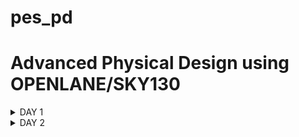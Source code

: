 # pes_pd

# Advanced Physical Design using OPENLANE/SKY130 




<details><summary> DAY 1 </summary>



# Introduction to QFN -48 Package, chip, pads, core, die and IPs

* A QFN( Quad Flat No leads )  - 48 package

* PADS (peripheral devices ) act as a connection with which we can send signals inside and outside the chip.

* Core is the functional block of circuitry, it is where all the digital logic of our chip is placed.

* Die is the entire silicon wafer which contains the chip.

* The core consists of SOC, SRAM, ADC, DAC, PLL, SPI blocks.

* The SRAM, ADC, DAC, PLL are called as foundary IPs. A foundary is a factory which manufactures chips. It is also an Intelectual Property.

* The RISC V SOC and SPI blocks are called the macros. Basic difference between the macros and foundary IPs are that macros are purely digital circuits while Foundary IPs need some kind of unique design.


 ![padsdiecore](https://github.com/dishak14/pes_asic_class/assets/92496153/4f456f72-af50-449b-96e2-6b93ee4e0874)


![foundrymacros](https://github.com/dishak14/pes_asic_class/assets/92496153/7f142761-9192-4760-a1e7-4c008299476a)




# Introduction to RISC V

* RISC V is an Instruction Set Architecture.

* It is language of the computer i.e. we can interact with the computer using RISC V.

* C program --> RISC V assembly level code --> HDL --> RTL --> runs on layout.


![riscvss](https://github.com/dishak14/pes_asic_class/assets/92496153/70fa2db2-d2c9-4005-814d-73156995f273)


# From software application to Hardware 

* Application software enters into a block called system software.

* System software consists of various blocks:
 
1. Operatin system : which deals with the input/output operations, handles memory.
2. Compiler : converts the high level language into assembly level instructions.
3. Assembler : converts the assembly level instruction to binary which is known as the machine level code.

* After all this our application software will be ready to run on a hardware.

![astohardware](https://github.com/dishak14/pes_asic_class/assets/92496153/58705226-b6f7-4046-9d3d-eec3df602e0a)


# Simplified RTL2GDS flow


![rtl2gds](https://github.com/dishak14/pes_asic_class/assets/92496153/f62e4831-34f5-442d-be3b-0c2b4cd61c00)

* Designing a digital ASIC requires :
  1. RTL IPs (in HDL)
  2. EDA Tools
  3. PDK (Process desgin kits) data

 * PDK acts as an interface between FABs (manufacturing plants) and the designers.

 * Synthesis is converting of the HDL design is converted to its corresponding gate lebel netlist (RTL).

 * Floor Planning : it involves determining the placement of various functional blocks and components within the chip's layout to meet specific design goals and constraints.

 * Power Planning : focuses on efficiently delivering power to all components and functional blocks on the integrated circuit.
 
 * Macro Floor Planning :  It focuses on the high-level placement of large functional blocks, also known as macros, within the chip's layout. These macros often represent major functional units or intellectual property (IP) blocks that are pre-designed and optimized for specific functions.

 * Placement : refers to the process of determining the physical locations of various components, such as logic gates, memory cells, or functional blocks, within the chip's layout. Proper placement is essential for optimizing chip performance, power consumption, and overall functionality. There are two types of placements :
   1. Global Placement : also known as initial placement or coarse placement, is the first stage of placement in IC physical design. It focuses on determining the approximate locations of major components and functional blocks on the chip's layout without worrying about the detailed positions of individual cells.
   2. Detailed Placement : also known as fine placement, follows global placement and focuses on refining the placement of individual cells or components within the chip's layout. It involves determining the precise coordinates and positions of each cell.
  
 *  Clock Tree Synthesis is used for delivering clock to all the sequential elements of the IC. We need to have minimum skew in the clock ( as 0 skew is impossible to obtain) and it is usually in a tree form ( H, X etc).

 * Routing : it involves determining the paths for electrical connections (wires or traces) between the various components, such as transistors, gates, and memory cells, to establish the desired functionality of the electronic circuit. Routing is a crucial aspect of chip and PCB design, as it impacts the circuit's performance, signal integrity, and manufacturability. There are two types of routing :
   1. Global routing : Global routing is the first step in the routing process and focuses on finding high-level routes for interconnections. It determines which layers of the chip or PCB will be used for routing and estimates the approximate paths for connections. It is basically just a routing guide.
   2. Detailed routing :  Detailed routing follows global routing and involves specifying the exact placement of wires or traces, including their widths, spacings, and via locations. It considers detailed physical constraints and ensures compliance with design rules.
  
* Sign off : refers to the final approval or verification stage of the design process before it is sent for manufacturing. It is a critical step to ensure that the design meets all specifications, design rules, and requirements. DRC checking and LVS (Layout VS Scheme) is used for physical verification. Static Timing Analysis (STA) is done for timing verification.


# Introduction to openLANE and strive chipsets

* OpenLANE is an open-source digital ASIC design flow and toolchain that aims to automate the process of designing and manufacturing custom silicon chips.

* There is family of SoC's called as strive which is and Open PDK,Open EDA,Open RTL.

![image](https://github.com/dishak14/pes_pd/assets/92496153/5ae681d6-db0e-4aa8-99f2-e610ad0c221d)

* The main goal of openLANE is to produce clean GDSII flow with no human intervention and without any Layout VS Schematic ( LVS), DRC or timing voilations.

* There are essentially two modes of operations :
  1. Autonomous : also called as the push button flow which means we press a button and after a while a netlist is generated.
  2. Interactive : we can run the commands/ steps one by one.
 
 * openLANE also has design space exploration which is basically used to find the best flow configuration.

# openLANE Directory structure in detail


![dirstruct](https://github.com/dishak14/pes_pd/assets/92496153/559ee677-429c-4b46-b021-9063dc7416e0)



# Design Preparation Step 

``` docker ```

``` ./flow.tcl -interactive ``` 

``` package require openlane 0.9 ```

we need to do these 3 steps everytime.

![openlane](https://github.com/dishak14/pes_pd/assets/92496153/faa9e0a4-ea82-41c9-ab7f-b98ad40fa15e)


``` less config.tcl ```  this is setting of picorv32a file 

![configtcl](https://github.com/dishak14/pes_pd/assets/92496153/b81d6b3f-384f-4b0c-a549-0946065b5384)

``` prep -design picorv32a ```

![prepdesign](https://github.com/dishak14/pes_pd/assets/92496153/a5bd2ac8-6149-4fbb-9858-f1d1669b2a3f)


# Review files after design prep and run synthesis 

* We have a new folder called runs in picrov32a, inside this run folder another folder with today's date is created.


![todaysdate](https://github.com/dishak14/pes_pd/assets/92496153/c17c3540-884b-4f99-9df3-f04600aaafaa)

* Contents inside each of the file in run folder:


![each](https://github.com/dishak14/pes_pd/assets/92496153/402da3e5-ad56-4d58-91d9-ed233c8da7ba)

* ```run_synthesis``` for running the synthesis which will take some time


* Calculating flop ratio after running the synthesis :

  
![ffratio](https://github.com/dishak14/pes_pd/assets/92496153/6a9eeefe-b9fa-455a-a2d5-429f58b00c7b)

</details>

<details><summary> DAY 2 </summary>

# Utilization factor and aspect ratio

* The first step in physical design flow is to define the width and the height of the die and core.

* To determine the dimensions of a chip we need to focus on the dimensions of the logic gate, which is directly depended on the dimentions of the standard cells.

* Put all the standard cells side by side and find the area.

* Utilization factor = area occupied by netlist / total area of core

* If the utilization factor = 1, then the core is completely occupied. Practically, we need 0.5/0.6 utilization factor.

* Aspect ratio = height/width.

* If aspect ratio = 1, it signifies the chip is a square. If it is anything other than 1, chip is a rectangle.


# Concept of pre placed cells 

* The second step in the physical design process is the placement of pre placed cells.

* If we have a big circuit with a lot of logic gates, we cut the circuit into parts and implement both of them separately by extending the I/O(input/output) pins.

* Thes separated circuit blocks are made into a black box which act as different IPs or modules. We can reuse these modules multiple times.

* These black boxes are placed before automated placing/ routing and hence are called pre placed cells.

* The remaining cells are placed onto the chip without touching the already placed pre placed cells.


# De-Coupling Capacitors

* The third step in the Physical design process is to surround the pre placed cells with decoupling capacitors.

* When the input/output of any logic gate needs to change from 0 to 1 it needs to completely charge the intermediate capacitor. The voltage needed to charge the capacitor is drawn from a supply voltage.

* When it changes from 1 to 0, we need to discharge the intermediate capacitor which should be handled by the ground line of the power supply.

* When the charge is draw from the power supply to the logic gate circuit it is impossible to have the same voltage from the starting(Vdd) to the end destination(Vdd') of the wire due to multiple resistance, inductance etc present in the physical wire

* So the switching of logic 0 to 1 cant exceed Vdd'. And if Vdd' goes below the logic 1 the output of the circuit will not be detected as logic 1.

* We can solve this by adding a de coupling capacitor, parallel with the circuit.

* The voltage is stored in the de-coupling capacitor and it supplies the voltage to the logic circuit.

* Whenever there is a switching process, the de coupling capacitor loses its charge to the circuit and whenever there is no switching process it spends time replinishing its own charge

* All the pre placed cells need to be surrounded by de coupling capacitor which takes care of the local communication between these individual modules.


# Power Planning 

* All the wires are a 16 bit bus. We cant put decoupling capacitors in between two large macros , this creates a problem of voltage drop when the distance between the power supply and the macro is large.

  
![image](https://github.com/dishak14/pes_pd/assets/92496153/451561ab-e76b-4b36-b2c4-5a0da6aad0f3)

* When we say that a particular bit in a 16 bit bus is logic 1, then the capacitor of that purticular bit is charged to Vdd and when we say its logic 0 , the capacitor is discharged to 0.
  
![image](https://github.com/dishak14/pes_pd/assets/92496153/49422a28-2022-45bc-a1bb-c1db7349cb35)

![image](https://github.com/dishak14/pes_pd/assets/92496153/392fe12e-ff5c-4070-a7d0-27bdedc03142)

* When this ground bump exceeds the noise margin, it becomes logic 1 which means we will get the wrong output.

  ![image](https://github.com/dishak14/pes_pd/assets/92496153/a816b54a-46d7-4237-a92a-ef70463e92dd)

* When the voltage droop falls below noise margin, it becomes a problem again.

* The solution to this problem is that we need to give multiple power supplies.

   ![image](https://github.com/dishak14/pes_pd/assets/92496153/efd8f7e7-e8a1-4784-b96b-67a8a4f141c7)

 * A power mesh is created.

   ![image](https://github.com/dishak14/pes_pd/assets/92496153/475d3d98-1116-49ae-ba24-7f13d7e242e9)


# LAB

``` /Desktop/work/tools/openlane_working_dir/openlane ```

``` docker```

``` ./flow.tcl -interactive ```

``` package require openlane 0.9 ```

```prep -design picorv32a ``` this creates a new runs file in ```Desktop/work/tools/openlane_working_dir/openlane/designs/picorv32a```

```run_synthesis ``` in openlane shell . This creates a new netlist in ```picorv32a/runs/synthesis```

```run_floorplan``` in openlane shell.

In ``` /Desktop/work/tools/openlane_working_dir/openlane/designs/picorv32a/runs/17-09_16-02/results/floorplan``` , run the following command : ``` magic -T /home/vsduser/Desktop/work/tools/openlane_working_dir/pdks/sky130A/libs.tech/magic/sky130A.tech lef read ../../tmp/merged.lef def read picorv32a.floorplan.def &```


![layout](https://github.com/dishak14/pes_pd/assets/92496153/3f83afb9-50e5-4137-92f8-281039b1a9fc)


```run_placement``` in openlane shell.

``` cd ../placement ``` in the terminal.

```magic -T /home/vsduser/Desktop/work/tools/openlane_working_dir/pdks/sky130A/libs.tech/magic/sky130A.tech lef read ../../tmp/merged.lef def read picorv32a.placement.def & ```


![placement](https://github.com/dishak14/pes_pd/assets/92496153/a542ee78-2771-4d5c-ba35-3535d865720a)


# Cell Design and characterization flow


*INPUTS* ---> Process Design Kits (PDKs) ; DRC and LVS rules, SPICE models, library and user defined specs.

*DESIGN STEPS* ---> Circuit design, Layout design (Art of layout Euler's path and stick diagram), Extraction of parasitics, Characterization (timing, noise, power)

*OUTPUTS* ---> CDL (circuit description language), LEF, GDSII, extracted SPICE netlist (.cir), timing, noise and power .lib files


# General Timing characterization parameters

Timing defintion | Value
------------ | -------------
slew_low_rise_thr  | 20% value
slew_high_rise_thr |  80% value
slew_low_fall_thr | 20% value
slew_high_fall_thr | 80% value
in_rise_thr | 50% value
in_fall_thr | 50% value
out_rise_thr | 50% value
out_fall_thr | 50% value


delay =  time(out_fall_thr) - time(in_rise_thr)

Rise transition time = time(slew_high_rise_thr) - time (slew_low_rise_thr)

Fall transition time = time(slew_high_fall_thr) - time (slew_low_fall_thr)








</details>

